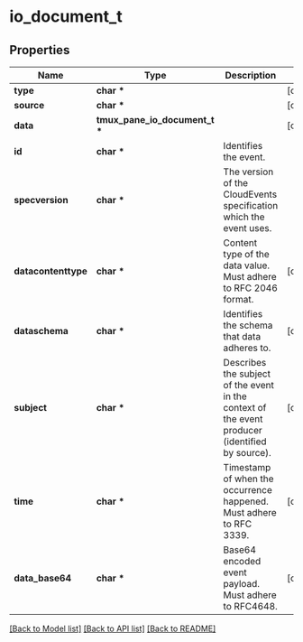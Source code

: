 # io_document_t

## Properties
Name | Type | Description | Notes
------------ | ------------- | ------------- | -------------
**type** | **char \*** |  | [optional] 
**source** | **char \*** |  | [optional] 
**data** | **tmux_pane_io_document_t \*** |  | [optional] 
**id** | **char \*** | Identifies the event. | 
**specversion** | **char \*** | The version of the CloudEvents specification which the event uses. | 
**datacontenttype** | **char \*** | Content type of the data value. Must adhere to RFC 2046 format. | [optional] 
**dataschema** | **char \*** | Identifies the schema that data adheres to. | [optional] 
**subject** | **char \*** | Describes the subject of the event in the context of the event producer (identified by source). | [optional] 
**time** | **char \*** | Timestamp of when the occurrence happened. Must adhere to RFC 3339. | [optional] 
**data_base64** | **char \*** | Base64 encoded event payload. Must adhere to RFC4648. | [optional] 

[[Back to Model list]](../README.md#documentation-for-models) [[Back to API list]](../README.md#documentation-for-api-endpoints) [[Back to README]](../README.md)


